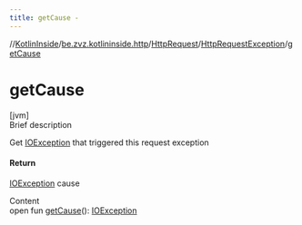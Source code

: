 ```yaml
---
title: getCause -
---
```

//[KotlinInside](../../../index.md)/[be.zvz.kotlininside.http](../../index.md)/[HttpRequest](../index.md)/[HttpRequestException](index.md)/[getCause](get-cause.md)



# getCause  
[jvm]  
Brief description  


Get [IOException](https://docs.oracle.com/javase/7/docs/api/java/io/IOException.html) that triggered this request exception



#### Return  


[IOException](https://docs.oracle.com/javase/7/docs/api/java/io/IOException.html) cause

  
Content  
open fun [getCause](get-cause.md)(): [IOException](https://docs.oracle.com/javase/7/docs/api/java/io/IOException.html)  



